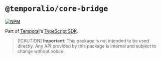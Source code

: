 # `@temporalio/core-bridge`

[![NPM](https://img.shields.io/npm/v/@temporalio/core-bridge?style=for-the-badge)](https://www.npmjs.com/package/@temporalio/core-bridge)


Part of [Temporal](https://temporal.io)'s [TypeScript SDK](https://docs.temporal.io/typescript/introduction/).

> [!CAUTION] **Important**: This package is not intended to be used directly. Any API
             provided by this package is internal and subject to change without notice.

